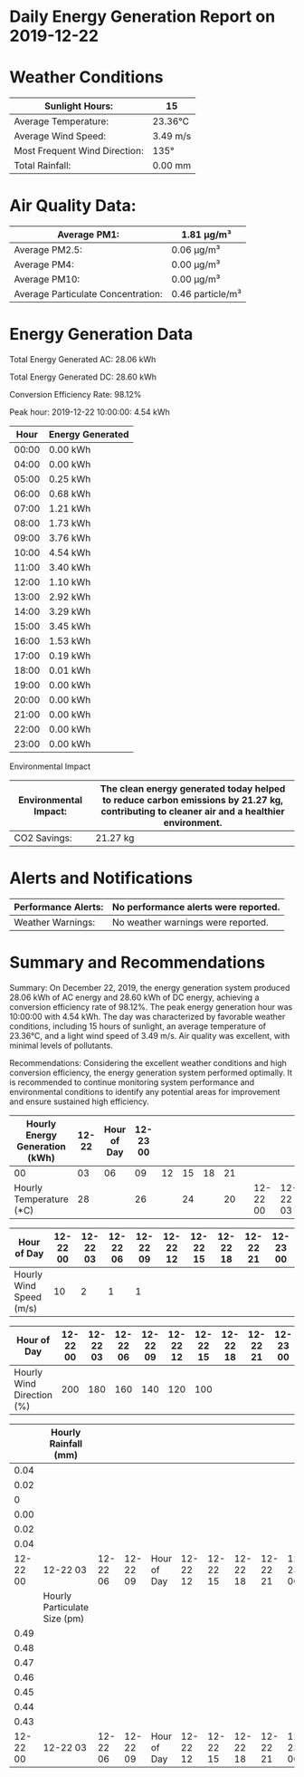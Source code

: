 # Daily Energy Generation Report on 2019-12-22

# Weather Conditions

|Sunlight Hours:|15|
|---|---|
|Average Temperature:|23.36°C|
|Average Wind Speed:|3.49 m/s|
|Most Frequent Wind Direction:|135°|
|Total Rainfall:|0.00 mm|

# Air Quality Data:

|Average PM1:|1.81 μg/m³|
|---|---|
|Average PM2.5:|0.06 μg/m³|
|Average PM4:|0.00 μg/m³|
|Average PM10:|0.00 μg/m³|
|Average Particulate Concentration:|0.46 particle/m³|

# Energy Generation Data

Total Energy Generated AC: 28.06 kWh

Total Energy Generated DC: 28.60 kWh

Conversion Efficiency Rate: 98.12%

Peak hour: 2019-12-22 10:00:00: 4.54 kWh

|Hour|Energy Generated|
|---|---|
|00:00|0.00 kWh|
|04:00|0.00 kWh|
|05:00|0.25 kWh|
|06:00|0.68 kWh|
|07:00|1.21 kWh|
|08:00|1.73 kWh|
|09:00|3.76 kWh|
|10:00|4.54 kWh|
|11:00|3.40 kWh|
|12:00|1.10 kWh|
|13:00|2.92 kWh|
|14:00|3.29 kWh|
|15:00|3.45 kWh|
|16:00|1.53 kWh|
|17:00|0.19 kWh|
|18:00|0.01 kWh|
|19:00|0.00 kWh|
|20:00|0.00 kWh|
|21:00|0.00 kWh|
|22:00|0.00 kWh|
|23:00|0.00 kWh|

Environmental Impact

|Environmental Impact:|The clean energy generated today helped to reduce carbon emissions by 21.27 kg, contributing to cleaner air and a healthier environment.|
|---|---|
|CO2 Savings:|21.27 kg|

# Alerts and Notifications

|Performance Alerts:|No performance alerts were reported.|
|---|---|
|Weather Warnings:|No weather warnings were reported.|

# Summary and Recommendations

Summary: On December 22, 2019, the energy generation system produced 28.06 kWh of AC energy and 28.60 kWh of DC energy, achieving a conversion efficiency rate of 98.12%. The peak energy generation hour was 10:00:00 with 4.54 kWh. The day was characterized by favorable weather conditions, including 15 hours of sunlight, an average temperature of 23.36°C, and a light wind speed of 3.49 m/s. Air quality was excellent, with minimal levels of pollutants.

Recommendations: Considering the excellent weather conditions and high conversion efficiency, the energy generation system performed optimally. It is recommended to continue monitoring system performance and environmental conditions to identify any potential areas for improvement and ensure sustained high efficiency.

|Hourly Energy Generation (kWh)|12-22|Hour of Day|12-23 00| | | | | | | | | | | | | | |
|---|---|---|---|---|---|---|---|---|---|---|---|---|---|---|---|---|---|
|00|03|06|09|12|15|18|21| | | | | | | | | | |
|Hourly Temperature (*C)|28| |26| |24| |20| |12-22 00|12-22 03|12-22 06|12-22 09|12-22 12|12-22 15|12-22 18|12-22 21|12-23 00|

|Hour of Day|12-22 00|12-22 03|12-22 06|12-22 09|12-22 12|12-22 15|12-22 18|12-22 21|12-23 00|
|---|---|---|---|---|---|---|---|---|---|
|Hourly Wind Speed (m/s)|10|2|1|1| | | | | |

|Hour of Day|12-22 00|12-22 03|12-22 06|12-22 09|12-22 12|12-22 15|12-22 18|12-22 21|12-23 00|
|---|---|---|---|---|---|---|---|---|---|
|Hourly Wind Direction (%)|200|180|160|140|120|100| | | |

| |Hourly Rainfall (mm)| | | | | | | | |
|---|---|---|---|---|---|---|---|---|---|
|0.04| | | | | | | | | |
|0.02| | | | | | | | | |
|0| | | | | | | | | |
|0.00| | | | | | | | | |
|0.02| | | | | | | | | |
|0.04| | | | | | | | | |
|12-22 00|12-22 03|12-22 06|12-22 09|Hour of Day|12-22 12|12-22 15|12-22 18|12-22 21|12-23 00|
| |Hourly Particulate Size (pm)| | | | | | | | |
|0.49| | | | | | | | | |
|0.48| | | | | | | | | |
|0.47| | | | | | | | | |
|0.46| | | | | | | | | |
|0.45| | | | | | | | | |
|0.44| | | | | | | | | |
|0.43| | | | | | | | | |
|12-22 00|12-22 03|12-22 06|12-22 09|Hour of Day|12-22 12|12-22 15|12-22 18|12-22 21|12-23 00|